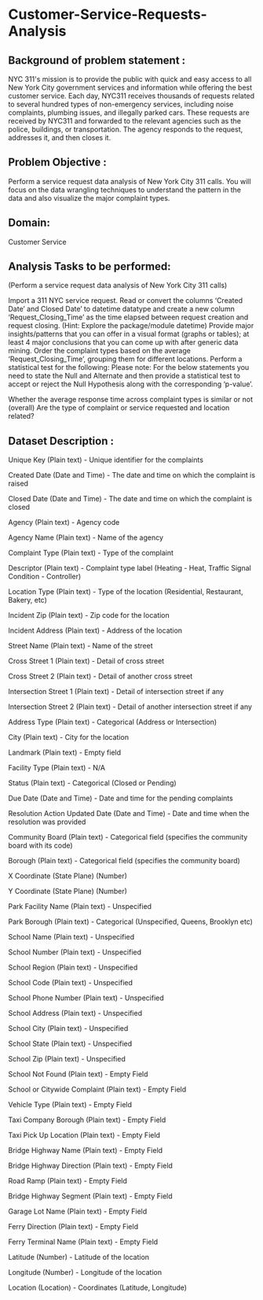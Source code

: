# Customer-Service-Requests-Analysis

## Background of problem statement :

NYC 311's mission is to provide the public with quick and easy access to all New York City government services and information while offering the best customer service. Each day, NYC311 receives thousands of requests related to several hundred types of non-emergency services, including noise complaints, plumbing issues, and illegally parked cars. These requests are received by NYC311 and forwarded to the relevant agencies such as the police, buildings, or transportation. The agency responds to the request, addresses it, and then closes it.

## Problem Objective :

Perform a service request data analysis of New York City 311 calls. You will focus on the data wrangling techniques to understand the pattern in the data and also visualize the major complaint types.

## Domain: 
Customer Service

## Analysis Tasks to be performed:

(Perform a service request data analysis of New York City 311 calls) 

Import a 311 NYC service request.
Read or convert the columns ‘Created Date’ and Closed Date’ to datetime datatype and create a new column ‘Request_Closing_Time’ as the time elapsed between request creation and request closing. (Hint: Explore the package/module datetime)
Provide major insights/patterns that you can offer in a visual format (graphs or tables); at least 4 major conclusions that you can come up with after generic data mining.
Order the complaint types based on the average ‘Request_Closing_Time’, grouping them for different locations.
Perform a statistical test for the following:
Please note: For the below statements you need to state the Null and Alternate and then provide a statistical test to accept or reject the Null Hypothesis along with the corresponding ‘p-value’.

Whether the average response time across complaint types is similar or not (overall)
Are the type of complaint or service requested and location related?


## Dataset Description :



Unique Key	(Plain text) - Unique identifier for the complaints

Created Date	(Date and Time) - The date and time on which the complaint is raised

Closed Date	(Date and Time)  - The date and time on which the complaint is closed

Agency	(Plain text) - Agency code

Agency Name	(Plain text) - Name of the agency

Complaint Type	(Plain text) - Type of the complaint

Descriptor	(Plain text) - Complaint type label (Heating - Heat, Traffic Signal Condition - Controller)

Location Type	(Plain text) - Type of the location (Residential, Restaurant, Bakery, etc)

Incident Zip	(Plain text) - Zip code for the location

Incident Address	(Plain text) - Address of the location

Street Name	(Plain text) - Name of the street

Cross Street 1	(Plain text) - Detail of cross street

Cross Street 2	(Plain text) - Detail of another cross street

Intersection Street 1	(Plain text) - Detail of intersection street if any

Intersection Street 2	(Plain text) - Detail of another intersection street if any

Address Type	(Plain text) - Categorical (Address or Intersection)

City	(Plain text) - City for the location

Landmark	(Plain text) - Empty field

Facility Type	(Plain text) - N/A

Status	(Plain text) - Categorical (Closed or Pending)

Due Date	(Date and Time) - Date and time for the pending complaints

Resolution Action Updated Date	(Date and Time) - Date and time when the resolution was provided

Community Board	(Plain text) - Categorical field (specifies the community board with its code)

Borough	(Plain text) - Categorical field (specifies the community board)

X Coordinate	(State Plane) (Number)

Y Coordinate	(State Plane) (Number)

Park Facility Name	(Plain text) - Unspecified

Park Borough	(Plain text) - Categorical (Unspecified, Queens, Brooklyn etc)

School Name	(Plain text) - Unspecified

School Number	(Plain text)  - Unspecified

School Region	(Plain text)  - Unspecified

School Code	(Plain text)  - Unspecified

School Phone Number	(Plain text)  - Unspecified

School Address	(Plain text)  - Unspecified

School City	(Plain text)  - Unspecified

School State	(Plain text)  - Unspecified

School Zip	(Plain text)  - Unspecified

School Not Found	(Plain text)  - Empty Field

School or Citywide Complaint	(Plain text)  - Empty Field

Vehicle Type	(Plain text)  - Empty Field

Taxi Company Borough	(Plain text)  - Empty Field

Taxi Pick Up Location	(Plain text)  - Empty Field

Bridge Highway Name	(Plain text)  - Empty Field

Bridge Highway Direction	(Plain text)  - Empty Field

Road Ramp	(Plain text)  - Empty Field

Bridge Highway Segment	(Plain text)  - Empty Field

Garage Lot Name	(Plain text)  - Empty Field
 
Ferry Direction	(Plain text)  - Empty Field

Ferry Terminal Name	(Plain text)  - Empty Field

Latitude	(Number) - Latitude of the location

Longitude	(Number) - Longitude of the location

Location	(Location) - Coordinates (Latitude, Longitude)

